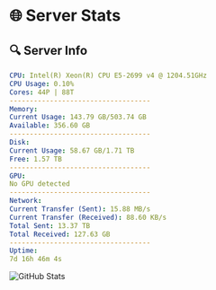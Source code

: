 # 🌐 Server Stats
## 🔍 Server Info
```yaml
CPU: Intel(R) Xeon(R) CPU E5-2699 v4 @ 1204.51GHz
CPU Usage: 0.10%
Cores: 44P | 88T
-----------------------------------
Memory:
Current Usage: 143.79 GB/503.74 GB
Available: 356.60 GB
-----------------------------------
Disk:
Current Usage: 58.67 GB/1.71 TB
Free: 1.57 TB
-----------------------------------
GPU:
No GPU detected
-----------------------------------
Network:
Current Transfer (Sent): 15.88 MB/s
Current Transfer (Received): 88.60 KB/s
Total Sent: 13.37 TB
Total Received: 127.63 GB
-----------------------------------
Uptime:
7d 16h 46m 4s
```
![GitHub Stats](https://img.shields.io/badge/Updated-2025-03-15_14:08:53-blue)